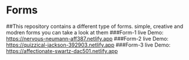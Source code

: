 # Forms
##This repository contains a different type of forms. simple, creative and modren forms you can take a look at them
###Form-1 live Demo: https://nervous-neumann-aff387.netlify.app
###Form-2 live Demo: https://quizzical-jackson-392903.netlify.app
###Form-3 live Demo: https://affectionate-swartz-dac501.netlify.app
